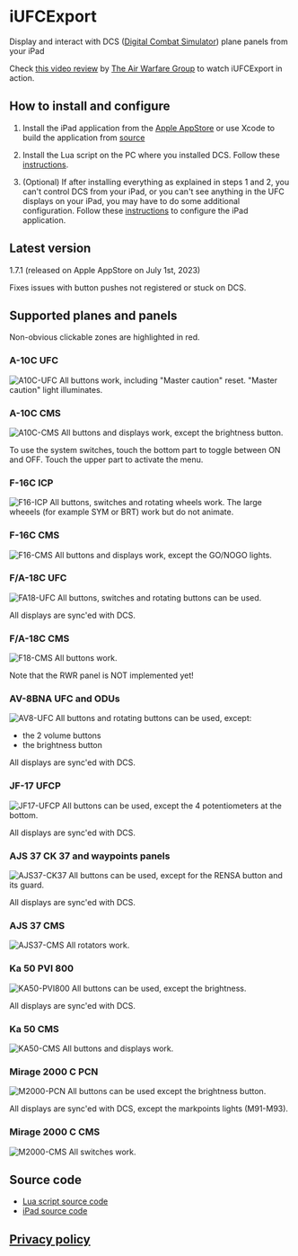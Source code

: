 # iUFCExport
Display and interact with DCS ([Digital Combat Simulator](https://www.digitalcombatsimulator.com)) plane panels from your iPad

Check [this video review](https://www.youtube.com/watch?v=oVZdlUAiStw) by [The Air Warfare Group](https://www.youtube.com/channel/UCdz6fNb-V-h2iZ_daWNoaTQ) to watch iUFCExport in action.

## How to install and configure

1) Install the iPad application from the [Apple AppStore](https://itunes.apple.com/WebObjects/MZStore.woa/wa/viewSoftware?id=1551491580) or use Xcode to build the application from [source](https://github.com/wluc9875/iUFCExport-iPad)

2) Install the Lua script on the PC where you installed DCS. Follow these [instructions](https://github.com/wluc9875/iUFCExport-LuaScript#readme).

3) (Optional) If after installing everything as explained in steps 1 and 2, you can't control DCS from your iPad, or you can't see anything in the UFC displays on your iPad, you may have to do some additional configuration. Follow these [instructions](https://github.com/wluc9875/iUFCExport-iPad#configuration) to configure the iPad application.


## Latest version
1.7.1 (released on Apple AppStore on July 1st, 2023)

Fixes issues with button pushes not registered or stuck on DCS.


## Supported planes and panels

Non-obvious clickable zones are highlighted in red.

### A-10C UFC
![A10C-UFC](./resources/a10c-ufc.png?)
All buttons work, including "Master caution" reset.
"Master caution" light illuminates.

### A-10C CMS
![A10C-CMS](./resources/A10-CMS.png?)
All buttons and displays work, except the brightness button.

To use the system switches, touch the bottom part to toggle between ON and OFF. Touch the upper part to activate the menu.

### F-16C ICP
![F16-ICP](./resources/f16-icp.png?)
All buttons, switches and rotating wheels work.
The large wheeels (for example SYM or BRT) work but do not animate.

### F-16C CMS
![F16-CMS](./resources/F16-CMS.png?)
All buttons and displays work, except the GO/NOGO lights.

### F/A-18C UFC
![FA18-UFC](./resources/fa18-ufc.png?)
All buttons, switches and rotating buttons can be used.

All displays are sync'ed with DCS.

### F/A-18C CMS
![F18-CMS](./resources/F18-CMS.png?)
All buttons work.

Note that the RWR panel is NOT implemented yet!

### AV-8BNA UFC and ODUs
![AV8-UFC](./resources/av8-ufc.png?)
All buttons and rotating buttons can be used, except:
* the 2 volume buttons
* the brightness button

All displays are sync'ed with DCS.

### JF-17 UFCP
![JF17-UFCP](./resources/jf17-ufcp.png?)
All buttons can be used, except the 4 potentiometers at the bottom.

All displays are sync'ed with DCS.

### AJS 37 CK 37 and waypoints panels
![AJS37-CK37](./resources/ajs37-ck37.png?)
All buttons can be used, except for the RENSA button and its guard.

All displays are sync'ed with DCS.

### AJS 37 CMS
![AJS37-CMS](./resources/AJS37-CMS.png?)
All rotators  work.

### Ka 50 PVI 800
![KA50-PVI800](./resources/KA50-PVI.png?)
All buttons can be used, except the brightness.

All displays are sync'ed with DCS.

### Ka 50 CMS
![KA50-CMS](./resources/KA50-CMS.png?)
All buttons and displays work.

### Mirage 2000 C PCN
![M2000-PCN](./resources/M2000-PCN.png?)
All buttons can be used except the brightness button.

All displays are sync'ed with DCS, except the markpoints lights (M91-M93).

### Mirage 2000 C CMS
![M2000-CMS](./resources/M2000-CMS.png?)
All switches work.

## Source code
* [Lua script source code](https://github.com/wluc9875/iUFCExport-LuaScript)
* [iPad source code](https://github.com/wluc9875/iUFCExport-iPad)

## [Privacy policy](privacy.md)
